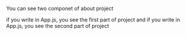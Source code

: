 You can see two componet of about project

if you write <Home1/> in App.js, you see the first part of project
and 
if you write <Home2/> in App.js, you see the second part of project
